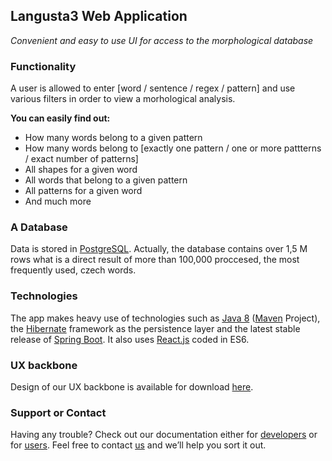 ## Langusta3 Web Application

_Convenient and easy to use UI for access to the morphological database_

### Functionality

A user is allowed to enter [word / sentence / regex / pattern] and use various filters in order to view a morhological analysis.

**You can easily find out:**

- How many words belong to a given pattern
- How many words belong to [exactly one pattern / one or more pattterns / exact number of patterns]
- All shapes for a given word
- All words that belong to a given pattern
- All patterns for a given word 
- And much more

### A Database

Data is stored in [PostgreSQL](https://www.postgresql.org/). Actually, the database contains over 1,5 M rows what is a direct result of more than 100,000 proccesed, the most frequently used, czech words.

### Technologies

The app makes heavy use of technologies such as [Java 8](http://www.oracle.com/technetwork/java/javase/overview/java8-2100321.html) ([Maven](https://maven.apache.org/) Project), the [Hibernate](http://hibernate.org/) framework as the persistence layer and the latest stable release of [Spring Boot](https://projects.spring.io/spring-boot/). It also uses [React.js](https://facebook.github.io/react/) coded in ES6.

### UX backbone

Design of our UX backbone is available for download [here](https://github.com/m-barnas/langusta3-web/issues/1#issuecomment-300812542).

### Support or Contact

Having any trouble? Check out our documentation either for [developers](https://github.com/m-barnas/langusta3-web/wiki/For-developers) or for [users](https://github.com/m-barnas/langusta3-web/wiki/For-users). Feel free to contact [us](https://github.com/m-barnas/langusta3-web/wiki/About-authors) and we’ll help you sort it out.
